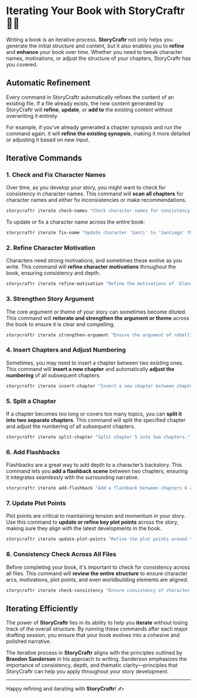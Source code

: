 # Iterating Your Book with StoryCraftr 📖🔄

Writing a book is an iterative process. **StoryCraftr** not only helps you generate the initial structure and content, but it also enables you to **refine** and **enhance** your book over time. Whether you need to tweak character names, motivations, or adjust the structure of your chapters, StoryCraftr has you covered.

## Automatic Refinement

Every command in StoryCraftr automatically refines the content of an existing file. If a file already exists, the new content generated by StoryCraftr will **refine**, **update**, or **add to** the existing content without overwriting it entirely.

For example, if you've already generated a chapter synopsis and run the command again, it will **refine the existing synopsis**, making it more detailed or adjusting it based on new input.

## Iterative Commands

### 1. Check and Fix Character Names

Over time, as you develop your story, you might want to check for consistency in character names. This command will **scan all chapters** for character names and either fix inconsistencies or make recommendations.

```bash
storycraftr iterate check-names "Check character names for consistency." es
```

To update or fix a character name across the entire book:

```bash
storycraftr iterate fix-name "Update character 'Santi' to 'Santiago' throughout the book." es
```

### 2. Refine Character Motivation

Characters need strong motivations, and sometimes these evolve as you write. This command will **refine character motivations** throughout the book, ensuring consistency and depth.

```bash
storycraftr iterate refine-motivation "Refine the motivations of 'Elena' in a story about rebellion against gods." es
```

### 3. Strengthen Story Argument

The core argument or theme of your story can sometimes become diluted. This command will **reiterate and strengthen the argument or theme** across the book to ensure it is clear and compelling.

```bash
storycraftr iterate strengthen-argument "Ensure the argument of rebellion against divine control is clear." es
```

### 4. Insert Chapters and Adjust Numbering

Sometimes, you may need to insert a chapter between two existing ones. This command will **insert a new chapter** and automatically **adjust the numbering** of all subsequent chapters.

```bash
storycraftr iterate insert-chapter "Insert a new chapter between chapters 3 and 4." es 3
```

### 5. Split a Chapter

If a chapter becomes too long or covers too many topics, you can **split it into two separate chapters**. This command will split the specified chapter and adjust the numbering of all subsequent chapters.

```bash
storycraftr iterate split-chapter "Split chapter 5 into two chapters." es 5
```

### 6. Add Flashbacks

Flashbacks are a great way to add depth to a character’s backstory. This command lets you **add a flashback scene** between two chapters, ensuring it integrates seamlessly with the surrounding narrative.

```bash
storycraftr iterate add-flashback "Add a flashback between chapters 6 and 7." es 6
```

### 7. Update Plot Points

Plot points are critical to maintaining tension and momentum in your story. Use this command to **update or refine key plot points** across the story, making sure they align with the latest developments in the book.

```bash
storycraftr iterate update-plot-points "Refine the plot points around the rebellion’s climax." es
```

### 8. Consistency Check Across All Files

Before completing your book, it's important to check for consistency across all files. This command will **review the entire structure** to ensure character arcs, motivations, plot points, and even worldbuilding elements are aligned.

```bash
storycraftr iterate check-consistency "Ensure consistency of character arcs and motivations throughout the story." es
```

## Iterating Efficiently

The power of **StoryCraftr** lies in its ability to help you **iterate** without losing track of the overall structure. By running these commands after each major drafting session, you ensure that your book evolves into a cohesive and polished narrative.

The iterative process in **StoryCraftr** aligns with the principles outlined by **Brandon Sanderson** in his approach to writing. Sanderson emphasizes the importance of consistency, depth, and thematic clarity—principles that StoryCraftr can help you apply throughout your story development.

---

Happy refining and iterating with **StoryCraftr**! ✍️
